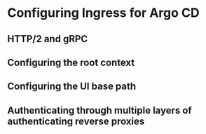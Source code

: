 # Configuring Ingress for Argo CD

## HTTP/2 and gRPC

## Configuring the root context

## Configuring the UI base path

## Authenticating through multiple layers of authenticating reverse proxies
